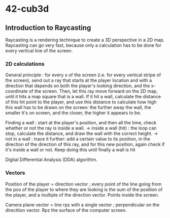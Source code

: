 # 42-cub3d

## Introduction to Raycasting

Raycasting is a rendering technique to create a 3D perspective in a 2D map. Raycasting can go very fast, because only a calculation has to be done for every vertical line of the screen.

### 2D calculations

General principle : for every x of the screen (i.e. for every vertical stripe of the screen), send out a ray that starts at the player location and with a direction that depends on both the player's looking direction, and the x-coordinate of the screen. Then, let this ray move forward on the 2D map, until it hits a map square that is a wall. If it hit a wall, calculate the distance of this hit point to the player, and use this distance to calculate how high this wall has to be drawn on the screen: the further away the wall, the smaller it's on screen, and the closer, the higher it appears to be. 

Finding a wall : start at the player's position, and then all the time, check whether or not the ray is inside a wall. 
-> inside a wall (hit)  : the loop can stop, calculate the distance, and draw the wall with the correct height. 
-> not in a wall : trace it further: add a certain value to its position, in the direction of the direction of this ray, and for this new position, again check if it's inside a wall or not. Keep doing this until finally a wall is hit


Digital Differential Analysis (DDA) algorithm.

### Vectors 

Position of the player = direction vector ; every point of the line going from the pos of the player to where they are looking  is the sum of the position of the player, and a multiple of the direction vector. Points inside the screen.

Camera plane vector = line rpz with a single vector ; perpendicular on the directtion vector. Rpz the surface of the computer screen.
<div align="center">
<![image](https://github.com/user-attachments/assets/52f8eb49-c171-4320-abf6-7dbf83123af6)>

</div>

